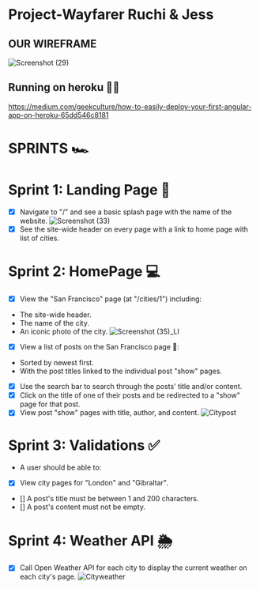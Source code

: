 # Project-Wayfarer Ruchi & Jess
## OUR WIREFRAME 
![Screenshot (29)](https://user-images.githubusercontent.com/29801753/150398604-e3113d81-9fa3-4f49-8f91-0a63ddbfb8d1.png)

## Running on heroku 🐱‍🏍

https://medium.com/geekculture/how-to-easily-deploy-your-first-angular-app-on-heroku-65dd546c8181

# SPRINTS 🏎

# Sprint 1: Landing Page 🛬

- [x] Navigate to "/" and see a basic splash page with the name of the website.
  ![Screenshot (33)](https://user-images.githubusercontent.com/29801753/151028777-1dd3016d-1192-495d-b0ee-749a94260534.png)
- [x] See the site-wide header on every page with a link to home page with list of cities.

# Sprint 2: HomePage 💻

- [x] View the "San Francisco" page (at "/cities/1") including:
* The site-wide header.
* The name of the city.
* An iconic photo of the city.
![Screenshot (35)_LI](https://user-images.githubusercontent.com/29801753/151030708-042900ae-2031-4e2c-bc7d-a70e8ef1abd9.jpg)

- [x] View a list of posts on the San Francisco page 🌉:
* Sorted by newest first.
* With the post titles linked to the individual post "show" pages.

- [x] Use the search bar to search through the posts' title and/or content.
- [x] Click on the title of one of their posts and be redirected to a "show" page for that post.
- [x] View post "show" pages with title, author, and content.
 ![Citypost](https://user-images.githubusercontent.com/29801753/151034584-4a41693f-fd11-4913-9265-09ca40a2ac81.png)

# Sprint 3: Validations ✅

* A user should be able to:
- [x] View city pages for "London" and "Gibraltar".
- [] A post's title must be between 1 and 200 characters.
- [] A post's content must not be empty.

# Sprint 4: Weather API 🌦
- [x] Call Open Weather API for each city to display the current weather on each city's page.
![Cityweather](https://user-images.githubusercontent.com/29801753/151035192-33c3cd18-d026-49a6-bc37-e0cd5829ed2b.png)





